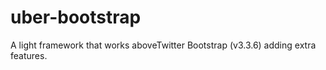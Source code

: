 # uber-bootstrap
A light framework that works aboveTwitter Bootstrap (v3.3.6) adding extra features.
